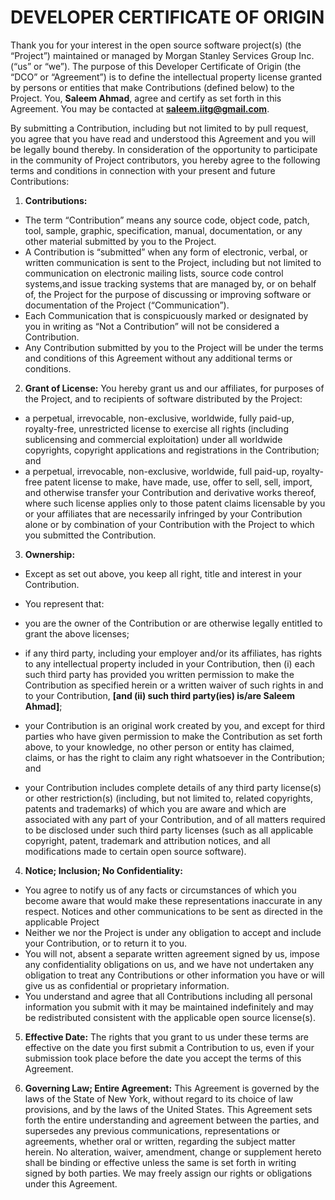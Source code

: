 DEVELOPER CERTIFICATE OF ORIGIN
===============================

Thank you for your interest in the open source software project(s) (the “Project”) maintained or managed by 
Morgan Stanley Services Group Inc. (“us” or “we”). The purpose of this Developer Certificate of Origin (the “DCO” or
“Agreement”) is to define the intellectual property license granted by persons or entities that make Contributions 
(defined below) to the Project. You, **Saleem Ahmad**, agree and certify as set forth in this Agreement. You may be 
contacted at **saleem.iitg@gmail.com**.

By submitting a Contribution, including but not limited to by pull request, you agree that you have read and 
understood this Agreement and you will be legally bound thereby.  In consideration of the opportunity to 
participate in the community of Project contributors, you hereby agree to the following terms and conditions in 
connection with your present and future Contributions: 

1. **Contributions:** 

 * The term “Contribution” means any source code, object code, patch, tool, sample, graphic, specification, manual,
   documentation, or any other material submitted by you to the Project.
 * A Contribution is “submitted” when any form of electronic, verbal, or written communication is sent to the Project,
   including but not limited to communication on electronic mailing lists, source code control systems,and issue
   tracking systems that are managed by, or on behalf of, the Project for the purpose of discussing or improving
   software or documentation of the Project (“Communication”).
 * Each Communication that is conspicuously marked or designated by you in writing as “Not a Contribution” will
   not be considered a Contribution.
 * Any Contribution submitted by you to the Project will be under the terms and conditions of this Agreement
   without any additional terms or conditions.

2. **Grant of License:** You hereby grant us and our affiliates, for purposes of the Project, and to recipients of 
software distributed by the Project: 

 * a perpetual, irrevocable, non-exclusive, worldwide, fully paid-up, royalty-free, unrestricted license to
   exercise all rights (including sublicensing and commercial exploitation) under all worldwide copyrights,
   copyright applications and registrations in the Contribution; and
 * a perpetual, irrevocable, non-exclusive, worldwide, full paid-up, royalty-free patent license to make, have
   made, use, offer to sell, sell, import, and otherwise transfer your Contribution and derivative works thereof,
   where such license applies only to those patent claims licensable by you or your affiliates that are necessarily
   infringed by your Contribution alone or by combination of your Contribution with the Project to which you
   submitted the Contribution.

3. **Ownership:** 

 * Except as set out above, you keep all right, title and interest in your Contribution.
 * You represent that: 

  * you are the owner of the Contribution or are otherwise legally entitled to grant the above licenses;
  * if any third party, including your employer and/or its affiliates, has rights to any intellectual property
    included in your Contribution, then (i) each such third party has provided you written permission to make the
    Contribution as specified herein or a written waiver of such rights in and to your
    Contribution,  **[and (ii) such third party(ies) is/are Saleem Ahmad]**;
  * your Contribution is an original work created by you, and except for third parties who have given permission
    to make the Contribution as set forth above, to your knowledge, no other person or entity has claimed,
    claims, or has the right to claim any right whatsoever in the Contribution; and
  * your Contribution includes complete details of any third party license(s) or other restriction(s)
    (including, but not limited to, related copyrights, patents and trademarks) of which you are aware and
    which are associated with any part of your Contribution, and of all matters required to be disclosed under
    such third party licenses (such as all applicable copyright, patent, trademark and attribution notices,
    and all modifications made to certain open source software).

4. **Notice; Inclusion; No Confidentiality:** 

 * You agree to notify us of any facts or circumstances of which you become aware that would make these
   representations inaccurate in any respect. Notices and other communications to be sent as directed in the
   applicable Project
 * Neither we nor the Project is under any obligation to accept and include your Contribution, or to return it to you. 
 * You will not, absent a separate written agreement signed by us, impose any confidentiality obligations on us,
   and we have not undertaken any obligation to treat any Contributions or other information you have or will
   give us as confidential or proprietary information.
 * You understand and agree that all Contributions including all personal information you submit with it may be
   maintained indefinitely and may be redistributed consistent with the applicable open source license(s).

5. **Effective Date:** The rights that you grant to us under these terms are effective on the date you first 
submit a Contribution to us, even if your submission took place before the date you accept the terms of this Agreement. 

6. **Governing Law; Entire Agreement:** This Agreement is governed by the laws of the State of New York, 
without regard to its choice of law provisions, and by the laws of the United States.  This Agreement sets 
forth the entire understanding and agreement between the parties, and supersedes any previous communications, 
representations or agreements, whether oral or written, regarding the subject matter herein.  No alteration, waiver, 
amendment, change or supplement hereto shall be binding or effective unless the same is set forth in writing 
signed by both parties. We may freely assign our rights or obligations under this Agreement.


